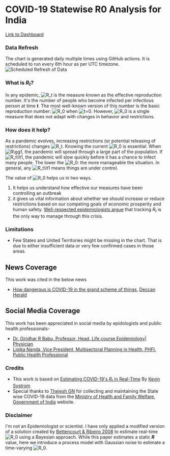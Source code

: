COVID-19 Statewise R0 Analysis for India
===
[Link to Dashboard](https://parijat29.github.io/COVID-19-India-R0-Analysis/)

### Data Refresh
The chart is generated daily multiple times using GitHub actions. It is scheduled to run every 6th hour as per UTC timezone.
![Scheduled Refresh of Data](https://github.com/Parijat29/COVID-19-India-R0-Analysis/workflows/Scheduled%20Refresh%20of%20Data/badge.svg)

### What is *R<sub>t</sub>*?
In any epidemic, ![$R_t$](https://render.githubusercontent.com/render/math?math=%24R_t%24) is the measure known as the effective reproduction number. It's the number of people who become infected per infectious person at time ***t***. The most well-known version of this number is the basic reproduction number: ![$R_0$](https://render.githubusercontent.com/render/math?math=%24R_0%24) when ![$t=0$](https://render.githubusercontent.com/render/math?math=%24t%3D0%24). However, ![$R_0$](https://render.githubusercontent.com/render/math?math=%24R_0%24) is a single measure that does not adapt with changes in behavior and restrictions.

### How does it help?
As a pandemic evolves, increasing restrictions (or potential releasing of restrictions) changes ![$R_t$](https://render.githubusercontent.com/render/math?math=%24R_t%24). Knowing the current ![$R_0$](https://render.githubusercontent.com/render/math?math=%24R_0%24) is essential. When ![$R\gg1$](https://render.githubusercontent.com/render/math?math=%24R%5Cgg1%24), the pandemic will spread through a large part of the population. If ![$R_t\lt1$](https://render.githubusercontent.com/render/math?math=%24R_t%5Clt1%24), the pandemic will slow quickly before it has a chance to infect many people. The lower the ![$R_0$](https://render.githubusercontent.com/render/math?math=%24R_0%24): the more manageable the situation. In general, any ![$R_t\lt1$](https://render.githubusercontent.com/render/math?math=%24R_t%5Clt1%24) means things are under control.

The value of ![$R_0$](https://render.githubusercontent.com/render/math?math=%24R_0%24) helps us in two ways. 
  1. It helps us understand how effective our measures have been controlling an outbreak
  2. it gives us vital information about whether we should increase or reduce restrictions based on our competing goals of economic prosperity and human safety. [Well-respected epidemiologists argue](https://www.nytimes.com/2020/04/06/opinion/coronavirus-end-social-distancing.html) that tracking *R<sub>t</sub>* is the only way to manage through this crisis.

### Limitations
  - Few States and United Territories might be missing in the chart. That is due to either insufficient data or very few confirmed cases in those areas.
  
News Coverage
---
This work was cited in the below news
* [How dangerous is COVID-19 in the grand scheme of things](https://www.deccanherald.com/science-and-environment/how-dangerous-is-covid-19-in-the-grand-scheme-of-things-845993.html), [Deccan Herald](https://www.deccanherald.com/)

Social Media Coverage
---
This work has been appreciated in social media by epidologists and public health professionals-
* [Dr. Giridhar R Babu, Professor, Head, Life course Epidemiology| Physician](https://twitter.com/epigiri/status/1266424638592053248)
* [Lipika Nanda, Vice President, Multisectoral Planning in Health, PHFI. Public Health Professional](https://twitter.com/NandaLipika/status/1266779511091126273)

### Credits
  - This work is based on [Estimating COVID-19's *R<sub>t</sub>* in Real-Time](https://github.com/k-sys/covid-19/blob/master/Realtime%20R0.ipynb) By [Kevin Systrom](https://github.com/k-sys)
  - Special thanks to [Thejesh GN](https://thejeshgn.com) for collecting and maintaining the State wise COVID-19 data from the [Ministry of Health and Family Welfare, Government of India](https://www.mohfw.gov.in/) website.

### Disclaimer
I'm not an Epidemiologist or scientist. I have only applied a modified version of a solution created by [Bettencourt & Ribeiro 2008](https://journals.plos.org/plosone/article?id=10.1371/journal.pone.0002185) to estimate real-time ![$R_0$](https://render.githubusercontent.com/render/math?math=%24R_0%24) using a Bayesian approach. While this paper estimates a static ***R*** value, here we introduce a process model with Gaussian noise to estimate a time-varying ![$R_0$](https://render.githubusercontent.com/render/math?math=%24R_0%24).

